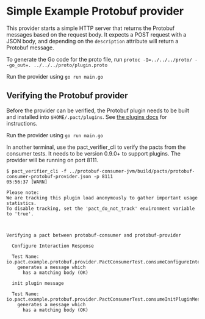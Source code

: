 # Simple Example Protobuf provider

This provider starts a simple HTTP server that returns the Protobuf messages based on the request body. It expects a
POST request with a JSON body, and depending on the `description` attribute will return a Protobuf message. 

To generate the Go code for the proto file, run `protoc -I=../../../proto/ --go_out=. ../../../proto/plugin.proto`

Run the provider using `go run main.go`

## Verifying the Protobuf provider

Before the provider can be verified, the Protobuf plugin needs to be built and installed into `$HOME/.pact/plugins`.
See [the plugins docs](../../../plugins/protobuf/README.md) for instructions.

Run the provider using `go run main.go`

In another terminal, use the pact_verifier_cli to verify the pacts from the consumer tests. It needs to be
version 0.9.0+ to support plugins. The provider will be running on port 8111.

```
$ pact_verifier_cli -f ../protobuf-consumer-jvm/build/pacts/protobuf-consumer-protobuf-provider.json -p 8111
05:56:37 [WARN] 

Please note:
We are tracking this plugin load anonymously to gather important usage statistics.
To disable tracking, set the 'pact_do_not_track' environment variable to 'true'.



Verifying a pact between protobuf-consumer and protobuf-provider

  Configure Interaction Response

  Test Name: io.pact.example.protobuf.provider.PactConsumerTest.consumeConfigureInteractionResponseMessage(AsynchronousMessage)
    generates a message which
      has a matching body (OK)

  init plugin message

  Test Name: io.pact.example.protobuf.provider.PactConsumerTest.consumeInitPluginMessage(AsynchronousMessage)
    generates a message which
      has a matching body (OK)


```
